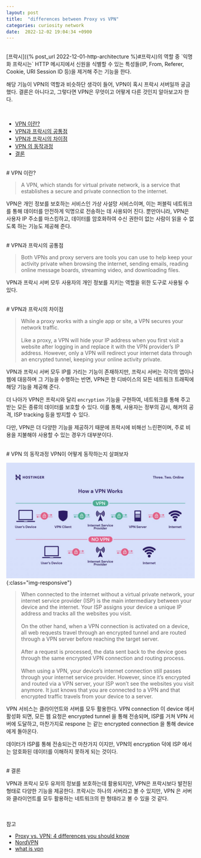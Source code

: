 ```yaml
---
layout: post
title:  "differences between Proxy vs VPN"
categories: curiosity network
date:  2022-12-02 19:04:34 +0900
---
```


<br/>
[프락시]({% post_url 2022-12-01-http-architecture %}#프락시)의 역할 중 `익명화 프락시는` HTTP 메시지에서 신원을 식별할 수 있는 특성들(IP, From, Referer, Cookie, URI Session ID 등)을 제거해 주는 기능을 한다.

해당 기능이 VPN의 역할과 비슷하단 생각이 들어, VPN이 혹시 프락시 서버일까 궁금했다. 결론은 아니다고, 그렇다면 VPN은 무엇이고 어떻게 다른 것인지 알아보고자 한다. 

<br/>

- [VPN 이란?](#vpn-이란)
- [VPN과 프락시의 공통점](#vpn과-프락시의-공통점)
- [VPN과 프락시의 차이점](#vpn과-프락시의-차이점)
- [VPN 의 동작과정](#vpn-의-동작과정)
- [결론](#결론)

<br/>
# VPN 이란?

> A VPN, which stands for virtual private network, is a service that establishes a secure and private connection to the internet.

VPN은 개인 정보를 보호하는 서비스인 가상 사설망 서비스이며, 이는 퍼블릭 네트워크를 통해 데이터를 안전하게 익명으로 전송하는 데 사용되어 진다. 뿐만아니라, VPN은 사용자 IP 주소를 마스킹하고, 데이터를 암호화하여 수신 권한이 없는 사람이 읽을 수 없도록 하는 기능도 제공해 준다.

<br/>
# VPN과 프락시의 공통점

> Both VPNs and proxy servers are tools you can use to help keep your activity private when browsing the internet, sending emails, reading online message boards, streaming video, and downloading files. 

VPN과 프락시 서버 모두 사용자의 개인 정보를 지키는 역할을 위한 도구로 사용될 수 있다. 

<br/>
# VPN과 프락시의 차이점

 > While a proxy works with a single app or site, a VPN secures your network traffic. <br/><br/>
 Like a proxy, a VPN will hide your IP address when you first visit a website after logging in and replace it with the VPN provider’s IP address. However, only a VPN will redirect your internet data through an encrypted tunnel, keeping your online activity private.

 VPN과 프락시 서버 모두 IP를 가리는 기능이 존재하지만, 프락시 서버는 각각의 앱이나 웹에 대응하며 그 기능을 수행하는 반면, VPN은 한 디바이스의 모든 네트워크 트래픽에 해당 기능을 제공해 준다.

더 나아가 VPN은 프락시와 달리 `encryption` 기능을 구현하여, 네트워크를 통해 주고 받는 모든 종류의 데이터를 보호할 수 있다. 이를 통해, 사용자는 정부의 감시, 해커의 공격, ISP tracking 등을 방지할 수 있다.

다만, VPN은 더 다양한 기능을 제공하기 때문에 프락시에 비해선 느린편이며, 주로 비용을 지불해야 사용할 수 있는 경우가 대부분이다.


<br/>
# VPN 의 동작과정
VPN이 어떻게 동작하는지 살펴보자 <br/>

![how-vpn-works](/asset/images/how-vpn-works.png){:class="img-responsive"}

> When connected to the internet without a virtual private network, your internet service provider (ISP) is the main intermediary between your device and the internet. Your ISP assigns your device a unique IP address and tracks all the websites you visit. <br/><br/>
On the other hand, when a VPN connection is activated on a device, all web requests travel through an encrypted tunnel and are routed through a VPN server before reaching the target server.<br/><br/>
After a request is processed, the data sent back to the device goes through the same encrypted VPN connection and routing process. <br/><br/>
When using a VPN, your device’s internet connection still passes through your internet service provider. However, since it’s encrypted and routed via a VPN server, your ISP won’t see the websites you visit anymore. It just knows that you are connected to a VPN and that encrypted traffic travels from your device to a server.

VPN 서비스는 클라이언트와 서버를 모두 활용한다. VPN connection 이 device 에서 활성화 되면, 모든 웹 요청은 encrypted tunnel 을 통해 전송되며, ISP를 거쳐 VPN 서버에 도달하고, 마찬가지로 respone 는 같는 encrypted connection 을 통해 device 에게 돌아온다.

데이터가 ISP를 통해 전송되는건 마찬가지 이지만, VPN의 encryption 덕에 ISP 에서는 암호화된 데이터를 이해하지 못하게 되는 것이다.


<br/>
# 결론

VPN과 프락시 모두 유저의 정보를 보호하는데 활용되지만, VPN은 프락시보다 발전된 형태로 다양한 기능을 제공한다. 프락시는 하나의 서버라고 볼 수 있지만, VPN 은 서버와 클라이언트를 모두 활용하는 네트워크의 한 형태라고 볼 수 있을 것 같다.


<br/>
<br/>
참고

- [Proxy vs. VPN: 4 differences you should know](https://us.norton.com/blog/privacy/proxy-vs-vpn)
- [NordVPN](https://nordvpn.com/blog/vpn-vs-proxy/)
- [what is vpn](https://www.hostinger.com/tutorials/what-is-vpn)